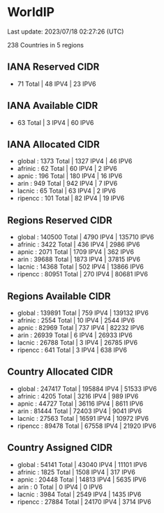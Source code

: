 # WorldIP

Last update: 2023/07/18 02:27:26 (UTC)

238 Countries in 5 regions

## IANA Reserved CIDR

- 71 Total | 48 IPV4 | 23 IPV6

## IANA Available CIDR

- 63 Total | 3 IPV4 | 60 IPV6

## IANA Allocated CIDR

- global : 1373 Total | 1327 IPV4 | 46 IPV6
- afrinic : 62 Total | 60 IPV4 | 2 IPV6
- apnic : 196 Total | 180 IPV4 | 16 IPV6
- arin : 949 Total | 942 IPV4 | 7 IPV6
- lacnic : 65 Total | 63 IPV4 | 2 IPV6
- ripencc : 101 Total | 82 IPV4 | 19 IPV6

## Regions Reserved CIDR

- global : 140500 Total | 4790 IPV4 | 135710 IPV6
- afrinic : 3422 Total | 436 IPV4 | 2986 IPV6
- apnic : 2071 Total | 1709 IPV4 | 362 IPV6
- arin : 39688 Total | 1873 IPV4 | 37815 IPV6
- lacnic : 14368 Total | 502 IPV4 | 13866 IPV6
- ripencc : 80951 Total | 270 IPV4 | 80681 IPV6

## Regions Available CIDR

- global : 139891 Total | 759 IPV4 | 139132 IPV6
- afrinic : 2554 Total | 10 IPV4 | 2544 IPV6
- apnic : 82969 Total | 737 IPV4 | 82232 IPV6
- arin : 26939 Total | 6 IPV4 | 26933 IPV6
- lacnic : 26788 Total | 3 IPV4 | 26785 IPV6
- ripencc : 641 Total | 3 IPV4 | 638 IPV6

## Country Allocated CIDR

- global : 247417 Total | 195884 IPV4 | 51533 IPV6
- afrinic : 4205 Total | 3216 IPV4 | 989 IPV6
- apnic : 44727 Total | 36116 IPV4 | 8611 IPV6
- arin : 81444 Total | 72403 IPV4 | 9041 IPV6
- lacnic : 27563 Total | 16591 IPV4 | 10972 IPV6
- ripencc : 89478 Total | 67558 IPV4 | 21920 IPV6

## Country Assigned CIDR

- global : 54141 Total | 43040 IPV4 | 11101 IPV6
- afrinic : 1825 Total | 1508 IPV4 | 317 IPV6
- apnic : 20448 Total | 14813 IPV4 | 5635 IPV6
- arin : 0 Total | 0 IPV4 | 0 IPV6
- lacnic : 3984 Total | 2549 IPV4 | 1435 IPV6
- ripencc : 27884 Total | 24170 IPV4 | 3714 IPV6
